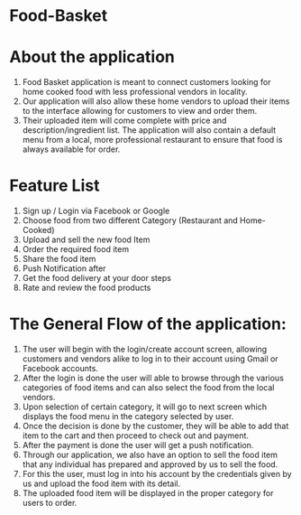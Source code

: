# Food-Basket

# About the application
1. Food Basket application is meant to connect customers looking for home cooked food with less professional vendors in locality. 
2. Our application will also allow these home vendors to upload their items to the interface allowing for customers to view and order them. 
3. Their uploaded item will come complete with price and description/ingredient list. The application will also contain a default menu from a local, more professional restaurant to ensure that food is always available for order.

# Feature List
1. Sign up / Login via Facebook or Google
2. Choose food from two different Category (Restaurant and Home-Cooked)
3. Upload and sell the new food Item
4. Order the required food item
5. Share the food item
6. Push Notification after
7. Get the food delivery at your door steps
8. Rate and review the food products

# The General Flow of the application: 
1. The user will begin with the login/create account screen, allowing customers and vendors alike to log in to their account using Gmail or Facebook accounts.
2. After the login is done the user will able to browse through the various categories of food items and can also select the food from the local vendors.
3. Upon selection of certain category, it will go to next screen which displays the food menu in the category selected by user.
4. Once the decision is done by the customer, they will be able to add that item to the cart and then proceed to check out and payment.
5. After the payment is done the user will get a push notification.
6. Through our application, we also have an option to sell the food item that any individual has prepared and approved by us to sell the food.
7. For this the user, must log in into his account by the credentials given by us and upload the food item with its detail.
8. The uploaded food item will be displayed in the proper category for users to order.
